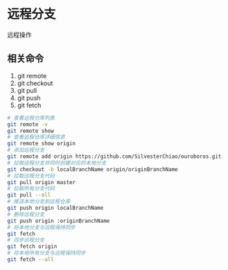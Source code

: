 <!--
 * @Author: SilvesterChiao
 * @Date: 2020-04-07 11:31:12
 * @LastEditors: SilvesterChiao
 * @LastEditTime: 2020-08-07 11:43:50
 -->

# 远程分支

远程操作

## 相关命令

1. git remote
1. git checkout
1. git pull
1. git push
1. git fetch

```bash
# 查看远程仓库列表
git remote -v
git remote show
# 查看远程仓库详细信息
git remote show origin
# 添加远程分支
git remote add origin https://github.com/SilvesterChiao/ouroboros.git
# 拉取远程分支并同时创建对应的本地分支
git checkout -b localBranchName origin/originBranchName
# 拉取远程分支代码
git pull origin master
# 拉取所有分支代码
git pull --all
# 推送本地分支到远程仓库
git push origin localBranchName
# 删除远程分支
git push origin :originBranchName
# 将本地分支与远程保持同步
git fetch
# 同步远程分支
git fetch origin
# 将本地所有分支与远程保持同步
git fetch --all
```
